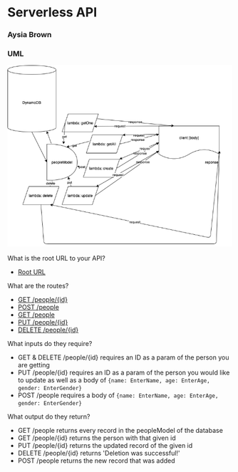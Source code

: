 # Serverless API
### Aysia Brown

### UML
![UML](./assets/Lab18UML.png)

What is the root URL to your API?
- [Root URL](https://3qrllvoc29.execute-api.us-west-2.amazonaws.com/people)

What are the routes?
- [GET /people/{id}](https://3qrllvoc29.execute-api.us-west-2.amazonaws.com/people/{id})
- [POST /people](https://3qrllvoc29.execute-api.us-west-2.amazonaws.com/people)
- [GET /people](https://3qrllvoc29.execute-api.us-west-2.amazonaws.com/people)
- [PUT /people/{id}](https://3qrllvoc29.execute-api.us-west-2.amazonaws.com/people/{id})
- [DELETE /people/{id}](https://3qrllvoc29.execute-api.us-west-2.amazonaws.com/people{id})

What inputs do they require?
- GET & DELETE /people/{id} requires an ID as a param of the person you are getting
- PUT /people/{id} requires an ID as a param of the person you would like to update as well as a body of `{name: EnterName, age: EnterAge, gender: EnterGender}`
- POST /people requires a body of `{name: EnterName, age: EnterAge, gender: EnterGender}`

What output do they return?
- GET /people returns every record in the peopleModel of the  database
- GET /people/{id} returns the person with that given id 
- PUT /people/{id} returns the updated record of the given id
- DELETE /people/{id} returns 'Deletion was successful!' 
- POST /people returns the new record that was added 